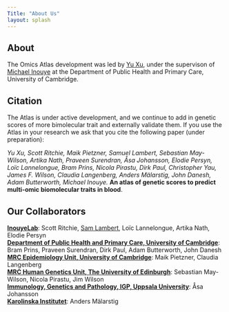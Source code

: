 ```yaml
---
Title: "About Us" 
layout: splash
---
```







## About
The Omics Atlas development was led by [Yu Xu](mailto:yx322@medschl.cam.ac.uk), under the supervison of [Michael Inouye](https://www.inouyelab.org/home/people) at the Department of Public Health and Primary Care, University of Cambridge.

## Citation
The Atlas is under active development, and we continue to add in genetic scores of more bimolecular trait and externally validate them. If you use the Atlas in your research we ask that you cite the following paper (under preparation):

<em> Yu Xu, Scott Ritchie, Maik Pietzner, Samuel Lambert, Sebastian May-Wilson, Artika Nath, Praveen Surendran, Åsa Johansson, Elodie Persyn, Loïc Lannelongue, Bram Prins, Nicola Pirastu, Dirk Paul, Christopher Yau, James F. Wilson, Claudia Langenberg, Anders Mälarstig, John Danesh, Adam Butterworth, Michael Inouye. </em> **An atlas of genetic scores to predict multi-omic biomolecular traits in blood**.



## Our Collaborators
**[InouyeLab](https://www.inouyelab.org/)**: Scott Ritchie, [Sam Lambert](https://www.phpc.cam.ac.uk/people/ceu-group/ceu-research-staff/sam-lambert/), Loïc Lannelongue, Artika Nath, Elodie Persyn  
**[Department of Public Health and Primary Care, University of Cambridge](https://www.phpc.cam.ac.uk/ceu/)**: Bram Prins, Praveen Surendran, Dirk Paul, Adam Butterworth, John Danesh  
**[MRC Epidemiology Unit, University of Cambridge](https://www.mrc-epid.cam.ac.uk/)**: Maik Pietzner, Claudia Langenberg  
**[MRC Human Genetics Unit, The University of Edinburgh](https://www.ed.ac.uk/mrc-human-genetics-unit/research/wilson-group)**: Sebastian May-Wilson, Nicola Pirastu, Jim Wilson  
**[Immunology, Genetics and Pathology, IGP, Uppsala University](https://igp.uu.se/)**: Åsa Johansson  
**[Karolinska Institutet](https://ki.se/)**: Anders Mälarstig



